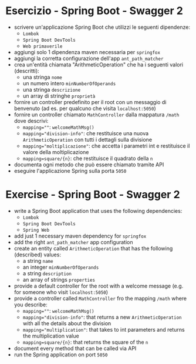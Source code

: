 # Esercizio - Spring Boot - Swagger 2
* scrivere un'applicazione Spring Boot che utilizzi le seguenti dipendenze:
  * `Lombok`
  * `Spring Boot DevTools`
  * `Web primaverile`
* aggiungi solo 1 dipendenza maven necessaria per `springfox`
* aggiungi la corretta configurazione dell'app `ant_path_matcher`
* crea un'entità chiamata "ArithmeticOperation" che ha i seguenti valori (descritti):
  * una stringa `nome`
  * un numero intero `minNumberOfOperands`
  * una stringa `descrizione`
  * un array di stringhe `proprietà`
* fornire un controller predefinito per il root con un messaggio di benvenuto (ad es. per qualcuno che visita `localhost:5050`)
* fornire un controller chiamato `MathController` dalla mappatura `/math` dove descrivi:
  * `mapping=""`: `welcomeMathMsg()`
  * `mapping="division-info"`: che restituisce una nuova `ArithmeticOperation` con tutti i dettagli sulla divisione
  * `mapping="moltiplicazione"`: che accetta i parametri int e restituisce il valore della moltiplicazione
  * `mapping=square/{n}`: che restituisce il quadrato della `n`
* documenta ogni metodo che può essere chiamato tramite API
* eseguire l'applicazione Spring sulla porta `5050`

# Exercise - Spring Boot - Swagger 2
* write a Spring Boot application that uses the following dependencies:
  * `Lombok`
  * `Spring Boot DevTools`
  * `Spring Web`
* add just 1 necessary maven dependency for `springfox`
* add the right `ant_path_matcher` app configuration
* create an entity called `ArithmeticOperation` that has the following (described) values:
  * a string `name`
  * an integer `minNumberOfOperands`
  * a string `description`
  * an array of strings `properties`
* provide a default controller for the root with a welcome message (e.g. for someone who visit `localhost:5050`)
* provide a controller called `MathController` fro the mapping `/math` where you describe:
  * `mapping=""`: `welcomeMathMsg()`
  * `mapping="division-info"`: that returns a new `ArithmeticOperation` with all the details about the division
  * `mapping="multiplication"`: that takes to int parameters and returns the multiplication value
  * `mapping=square/{n}`: that returns the square of the `n`
* document every method that can be called via API
* run the Spring application on port `5050`
